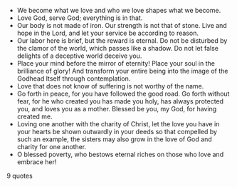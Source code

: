  - We become what we love and who we love shapes what we become.
 - Love God, serve God; everything is in that.
 - Our body is not made of iron. Our strength is not that of stone. Live and hope in the Lord, and let your service be according to reason.
 - Our labor here is brief, but the reward is eternal. Do not be disturbed by the clamor of the world, which passes like a shadow. Do not let false delights of a deceptive world deceive you.
 - Place your mind before the mirror of eternity! Place your soul in the brilliance of glory! And transform your entire being into the image of the Godhead Itself through contemplation.
 - Love that does not know of suffering is not worthy of the name.
 - Go forth in peace, for you have followed the good road. Go forth without fear, for he who created you has made you holy, has always protected you, and loves you as a mother. Blessed be you, my God, for having created me.
 - Loving one another with the charity of Christ, let the love you have in your hearts be shown outwardly in your deeds so that compelled by such an example, the sisters may also grow in the love of God and charity for one another.
 - O blessed poverty, who bestows eternal riches on those who love and embrace her!

9 quotes